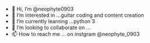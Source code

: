 - 👋 Hi, I’m @neophyte0903
- 👀 I’m interested in ...guitar coding and content creation
- 🌱 I’m currently learning ...python 3 
- 💞️ I’m looking to collaborate on ...
- 📫 How to reach me ... on instgram @neophyte_0903

<!---
neophyte0903/neophyte0903 is a ✨ special ✨ repository because its `README.md` (this file) appears on your GitHub profile.
You can click the Preview link to take a look at your changes.
--->
